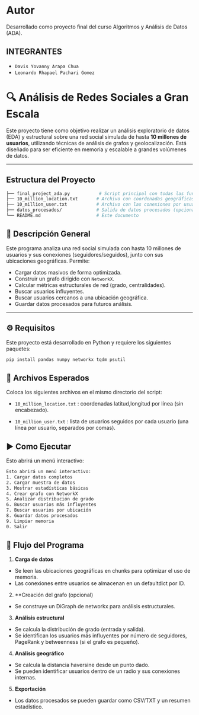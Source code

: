 # Autor
Desarrollado como proyecto final del curso Algoritmos y Análisis de Datos (ADA).

## INTEGRANTES
- `Davis Yovanny Arapa Chua`
- `Leonardo Rhapael Pachari Gomez`

# 🔍 Análisis de Redes Sociales a Gran Escala

Este proyecto tiene como objetivo realizar un análisis exploratorio de datos (EDA) y estructural sobre una red social simulada de hasta **10 millones de usuarios**, utilizando técnicas de análisis de grafos y geolocalización. Está diseñado para ser eficiente en memoria y escalable a grandes volúmenes de datos.

---
## Estructura del Proyecto
```bash
├── final_project_ada.py           # Script principal con todas las funcionalidades
├── 10_million_location.txt       # Archivo con coordenadas geográficas
├── 10_million_user.txt           # Archivo con las conexiones por usuario
├── datos_procesados/             # Salida de datos procesados (opcional)
└── README.md                     # Este documento
```

## 🧩 Descripción General

Este programa analiza una red social simulada con hasta 10 millones de usuarios y sus conexiones (seguidores/seguidos), junto con sus ubicaciones geográficas. Permite:

- Cargar datos masivos de forma optimizada.
- Construir un grafo dirigido con `NetworkX`.
- Calcular métricas estructurales de red (grado, centralidades).
- Buscar usuarios influyentes.
- Buscar usuarios cercanos a una ubicación geográfica.
- Guardar datos procesados para futuros análisis.
---

## ⚙️ Requisitos

Este proyecto está desarrollado en Python y requiere los siguientes paquetes:

```bash
pip install pandas numpy networkx tqdm psutil
```

## 📂 Archivos Esperados
Coloca los siguientes archivos en el mismo directorio del script:

- `10_million_location.txt` : coordenadas latitud,longitud por línea (sin encabezado).

- `10_million_user.txt` : lista de usuarios seguidos por cada usuario (una línea por usuario, separados por comas).

## ▶️  Como Ejecutar
Esto abrirá un menú interactivo:

```bash
Esto abrirá un menú interactivo:
1. Cargar datos completos
2. Cargar muestra de datos
3. Mostrar estadísticas básicas
4. Crear grafo con NetworkX
5. Analizar distribución de grado
6. Buscar usuarios más influyentes
7. Buscar usuarios por ubicación
8. Guardar datos procesados
9. Limpiar memoria
0. Salir
```

## 🔄 Flujo del Programa
1. **Carga de datos**

- Se leen las ubicaciones geográficas en chunks para optimizar el uso de memoria.
- Las conexiones entre usuarios se almacenan en un defaultdict por ID.

2. **Creación del grafo (opcional)

- Se construye un DiGraph de networkx para análisis estructurales.

3. **Análisis estructural**

- Se calcula la distribución de grado (entrada y salida).
- Se identifican los usuarios más influyentes por número de seguidores, PageRank y betweenness (si el grafo es pequeño).

4. **Análisis geográfico**

- Se calcula la distancia haversine desde un punto dado.
- Se pueden identificar usuarios dentro de un radio y sus conexiones internas.

5. **Exportación**

- Los datos procesados se pueden guardar como CSV/TXT y un resumen estadístico.


